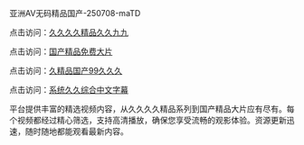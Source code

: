 亚洲AV无码精品国产-250708-maTD

点击访问：<a href="https://heiliaowzu4ur.pages.dev">久久久久精品久久九九</a>

点击访问：<a href="https://heiliaozj3tjd.pages.dev">国产精品免费大片</a>

点击访问：<a href="https://heiliaoe8ajia.pages.dev">久精品国产99久久久</a>

点击访问：<a href="https://heiliaoxqkkct.pages.dev">系统久久综合中文字幕</a>

平台提供丰富的精选视频内容，从久久久久精品系列到国产精品大片应有尽有。每个视频都经过精心筛选，支持高清播放，确保您享受流畅的观影体验。资源更新迅速，随时随地都能观看最新内容。

<span style="display:none;">[Canonical link](https://github.com/lvs20250708/lvs14 ）</span>
